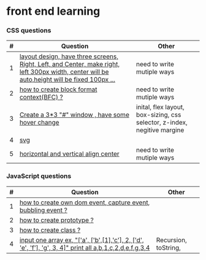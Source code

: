 front end learning
========

### CSS questions

| # | Question | Other |
|---| -------- | ----- |
|1|[layout design, have three screens, Right, Left, and Center, make right, left 300px width, center will be auto,height will be fixed 100px  ... ](./css/layoutQuestion/layout.html)| need to write mutiple ways|
|2|[how to create block format context(BFC) ?  ](./css/box/box.html)| need to write mutiple ways|
|3|[Create a 3*3 "#" window , have some hover change ](./css/window/window.html)| inital, flex layout, box-sizing, css selector, z-index, negitive margine |
|4|[ svg  ](./svg/svg.html)|  |
|5|[horizontal and vertical align center](./css/center/center.html)| need to write mutiple ways|

### JavaScript questions

| # | Question | Other |
|---| -------- | ----- |
|1|[how to create own dom event, capture event, bubbling event ?  ](./JavaScript/event/event.html)|  |
|2|[how to create prototype ?  ](./JavaScript/prototype/prototype.html)|  |
|3|[how to create class ?  ](./JavaScript/oop/oop.html)|  |
|4|[ input one array ex, "['a', ['b',[1],'c'], 2, ['d', 'e', 'f'], 'g', 3, 4]" print all a,b,1,c,2,d,e,f,g,3,4 ](./JavaScript/flat/flat.html)| Recursion, toString,  |